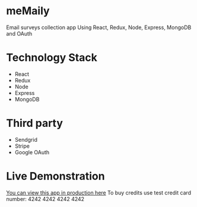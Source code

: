 # meMaily
Email surveys collection app Using React, Redux, Node, Express, MongoDB and OAuth

# Technology Stack
- React
- Redux
- Node
- Express
- MongoDB

# Third party
- Sendgrid
- Stripe
- Google OAuth

# Live Demonstration
[You can view this app in production here](https://memaily.herokuapp.com)
To buy credits use test credit card number: 4242 4242 4242 4242
